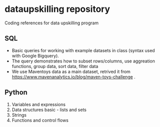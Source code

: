 # dataupskilling repository
Coding references for data upskilling program

## SQL
- Basic queries for working with example datasets in class (syntax used with Google Bigquery). 
- The query demonstrates how to subset rows/columns, use aggreation functions, group data, sort data, filter data
- We use Maventoys data as a main dataset, retrived it from https://www.mavenanalytics.io/blog/maven-toys-challenge . 

## Python
1. Variables and expressions
2. Data structures basic - lists and sets
3. Strings
4. Functions and control flows
